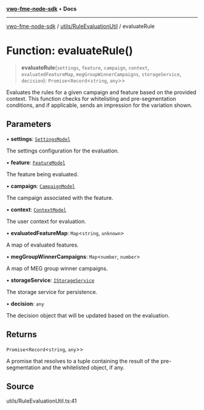 [**vwo-fme-node-sdk**](../../../README.md) • **Docs**

---

[vwo-fme-node-sdk](../../../modules.md) / [utils/RuleEvaluationUtil](../README.md) / evaluateRule

# Function: evaluateRule()

> **evaluateRule**(`settings`, `feature`, `campaign`, `context`, `evaluatedFeatureMap`, `megGroupWinnerCampaigns`, `storageService`, `decision`): `Promise`\<`Record`\<`string`, `any`\>\>

Evaluates the rules for a given campaign and feature based on the provided context.
This function checks for whitelisting and pre-segmentation conditions, and if applicable,
sends an impression for the variation shown.

## Parameters

• **settings**: [`SettingsModel`](../../../models/settings/SettingsModel/classes/SettingsModel.md)

The settings configuration for the evaluation.

• **feature**: [`FeatureModel`](../../../models/campaign/FeatureModel/classes/FeatureModel.md)

The feature being evaluated.

• **campaign**: [`CampaignModel`](../../../models/campaign/CampaignModel/classes/CampaignModel.md)

The campaign associated with the feature.

• **context**: [`ContextModel`](../../../models/user/ContextModel/classes/ContextModel.md)

The user context for evaluation.

• **evaluatedFeatureMap**: `Map`\<`string`, `unknown`\>

A map of evaluated features.

• **megGroupWinnerCampaigns**: `Map`\<`number`, `number`\>

A map of MEG group winner campaigns.

• **storageService**: [`IStorageService`](../../../services/StorageService/interfaces/IStorageService.md)

The storage service for persistence.

• **decision**: `any`

The decision object that will be updated based on the evaluation.

## Returns

`Promise`\<`Record`\<`string`, `any`\>\>

A promise that resolves to a tuple containing the result of the pre-segmentation
and the whitelisted object, if any.

## Source

utils/RuleEvaluationUtil.ts:41
